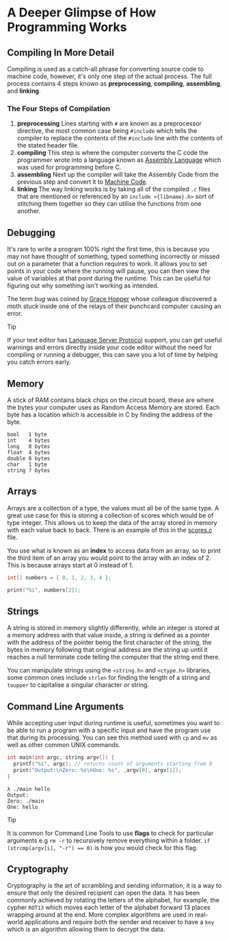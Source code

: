 # A Deeper Glimpse of How Programming Works

## Compiling In More Detail

Compiling is used as a catch-all phrase for converting source code to machine code, however, it's only one step of the actual process. The full process contains 4 steps known as __preprocessing__, __compiling__, __assembling__, and __linking__.

### The Four Steps of Compilation

1. **preprocessing**
   Lines starting with `#` are known as a preprocessor directive, the most common case being `#include` which tells the compiler to replace the contents of the `#include` line with the contents of the stated header file.
3. **compiling**
  This step is where the computer converts the C code the programmer wrote into a language known as [Assembly Language](https://en.wikipedia.org/wiki/Assembly_language) which was used for programming before C.
4. **assembling**
  Next up the compiler will take the Assembly Code from the previous step and convert it to [Machine Code](https://en.wikipedia.org/wiki/Machine_Code). 
5. **linking**
   The way linking works is by taking all of the compiled `.c` files that are mentioned or referenced by an `include <{libname}.h>` sort of stitching them together so they can utilise the functions from one another.

## Debugging

It's rare to write a program 100% right the first time, this is because you may not have thought of something, typed something incorrectly or missed out on a parameter that a function requires to work. It allows you to set points in your code where the running will pause, you can then view the value of variables at that point during the runtime. This can be useful for figuring out why something isn't working as intended.

The term _bug_ was coined by [Grace Hopper](https://en.wikipedia.org/wiki/Grace_Hopper) whose colleague discovered a moth stuck inside one of the relays of their punchcard computer causing an error.

> [!TIP]
> If your text editor has [Language Server Protocol](https://en.wikipedia.org/wiki/Language_Server_Protocol) support, you can get useful warnings and errors directly inside your code editor without the need for compiling or running a debugger, this can save you a lot of time by helping you catch errors early.

## Memory

A stick of RAM contains black chips on the circuit board, these are where the bytes your computer uses as Random Access Memory are stored. Each byte has a location which is accessible in C by finding the address of the byte.

```
bool   1 byte
int    4 bytes
long   8 bytes
float  4 bytes
double 8 bytes
char   1 byte
string ? bytes
```

## Arrays

Arrays are a collection of a type, the values must all be of the same type. A great use case for this is storing a collection of scores which would be of type integer. This allows us to keep the data of the array stored in memory with each value back to back. There is an example of this in the [scores.c](./scores.c) file.

You use what is known as an __index__ to access data from an array, so to print the third item of an array you would point to the array with an index of 2. This is because arrays start at 0 instead of 1.

```c
int[] numbers = { 0, 1, 2, 3, 4 };

print("%i", numbers[2]);
```

## Strings

A string is stored in memory slightly differently, while an integer is stored at a memory address with that value inside, a string is defined as a pointer with the address of the pointer being the first character of the string, the bytes in memory following that original address are the string up until it reaches a null terminate code telling the computer that the string end there.

You can manipulate strings using the `<string.h>` and `<ctype.h>` libraries, some common ones include `strlen` for finding the length of a string and `toupper` to capitalise a singular character or string.

## Command Line Arguments

While accepting user input during runtime is useful, sometimes you want to be able to run a program with a specific input and have the program use that during its processing. You can see this method used with `cp` and `mv` as well as other common UNIX commands.

```c
int main(int argc, string argv[]) {
  printf("%i", argc); // returns count of arguments starting from 0
  print("Output:\nZero: %s\nOne: %s", ,argv[0], argv[1]);
}
```
```console
λ ./main hello
Output:
Zero: ./main
One: hello
```

> [!TIP]
> It is common for Command Line Tools to use __flags__ to check for particular arguments e.g `rm -r` to recursively remove everything within a folder. `if (strcmp(argv[i], "-r") == 0)` is how you would check for this flag.

## Cryptography

Cryptography is the art of scrambling and sending information, it is a way to ensure that only the desired recipient can open the data. It has been commonly achieved by rotating the letters of the alphabet, for example, the cypher `ROT13` which moves each letter of the alphabet forward 13 places wrapping around at the end. More complex algorithms are used in real-world applications and require both the sender and receiver to have a `key` which is an algorithm allowing them to decrypt the data.
